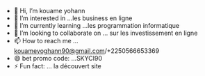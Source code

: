 - 👋 Hi, I’m kouame yohann
- 👀 I’m interested in ...les business en ligne 
- 🌱 I’m currently learning ...les programmation informatique 
- 💞️ I’m looking to collaborate on ... sur les investissement en ligne 
- 📫 How to reach me ... kouameyoghann90@gmail.com/+2250566653369
- 😄 bet promo code: ...SKYCI90
- ⚡ Fun fact: ... la découvert site 

<!---
kouameyohann90/kouameyohann90 is a ✨ special ✨ repository because its `README.md` (this file) appears on your GitHub profile.
You can click the Preview link to take a look at your changes.
--->
